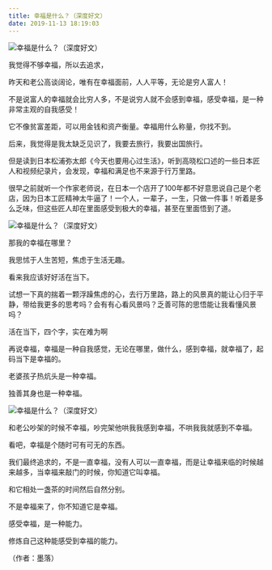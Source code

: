 ```yaml
---
title: 幸福是什么？（深度好文）
date: 2019-11-13 18:19:03
---
```

![幸福是什么？（深度好文）](http://p3.pstatp.com/large/pgc-image/e8d34672fad54732ab1d45f2ccd02bf6)
 


 我觉得不够幸福，所以去追求，

 昨天和老公高谈阔论，唯有在幸福面前，人人平等，无论是穷人富人！

 不是说富人的幸福就会比穷人多，不是说穷人就不会感到幸福，感受幸福，是一种非常主观的自我感受！

 它不像贫富差距，可以用金钱和资产衡量。幸福用什么称量，你找不到。

 后来，我觉得是我太缺乏见识了，我要去旅行，我要出国旅行。

 但是读到日本松浦弥太郎《今天也要用心过生活》，听到高晓松口述的一些日本匠人和视频纪录片，会发现，幸福和满足也不来源于行万里路。

 很早之前就听一个作家老师说，在日本一个店开了100年都不好意思说自己是个老店，因为日本工匠精神太牛逼了！一个人，一辈子，一生，只做一件事！听着是多么乏味，但这些匠人却在里面感受到极大的幸福，甚至在里面悟到了道。

![幸福是什么？（深度好文）](http://p1.pstatp.com/large/pgc-image/71fbf0b89e08460396cb06c08411f84b)
 


 那我的幸福在哪里？

 我思怵于人生苦短，焦虑于生活无趣。

 看来我应该好好活在当下。

 试想一下真的揣着一颗浮躁焦虑的心，去行万里路，路上的风景真的能让心归于平静，带给我更多的思考吗？会有有心看风景吗？乏善可陈的思悟能让我看懂风景吗？

 活在当下，四个字，实在难为啊

 再说幸福，幸福是一种自我感觉，无论在哪里，做什么，感到幸福，就幸福了，起码当下是幸福的。

 老婆孩子热炕头是一种幸福。

 独善其身也是一种幸福。

![幸福是什么？（深度好文）](http://p1.pstatp.com/large/pgc-image/9d17b18f498f4bdc9469ca1bad80af58)
 


 和老公吵架的时候不幸福，吵完架他哄我我感到幸福，不哄我我就感到不幸福。

 看吧，幸福是个随时可有可无的东西。

 我们最终追求的，不是一直幸福，没有人可以一直幸福，而是让幸福来临的时候越来越多，当幸福来敲门的时候，你知道它叫幸福。

 和它相处一盏茶的时间然后自然分别。

 不是幸福来了，你不知道它是幸福。

 感受幸福，是一种能力。

 修炼自己这种能感受到幸福的能力。

 （作者：墨落）
